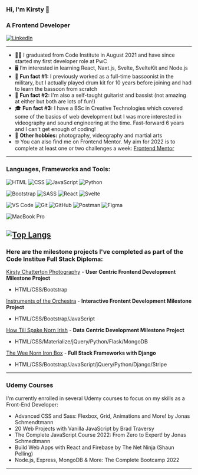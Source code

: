 ### Hi, I'm Kirsty 👋
### A Frontend Developer

[![LinkedIn](https://img.shields.io/badge/LinkedIn-0077B5?style=for-the-badge&logo=linkedin&logoColor=white)](https://www.linkedin.com/in/kirsty-c-154781a4/)

---

- 👩‍💻 I graduated from Code Institute in August 2021 and have since started my first developer role at PwC
- 🖥 I’m interested in learning React, Naxt.js, Svelte, SvelteKit and Node.js
- 🥁 **Fun fact #1:** I previously worked as a full-time bassoonist in the military, but I actually played drum kit for 10 years before joining and had to learn the bassoon from scratch
- 🎸 **Fun fact #2:** I'm also a self-taught guitarist and bassist (not amazing at either but both are lots of fun!)
- 🎓 **Fun fact #3:** I have a BSc in Creative Technologies which covered some of the basics of web development but I was more interested in videography and sound engineering at the time. Fast-forward 6 years and I can't get enough of coding! 
- 📸 **Other hobbies:** photography, videography and martial arts
- 🤓 You can also find me on Frontend Mentor. My aim for 2022 is to complete at least one or two challenges a week: [Frontend Mentor](https://www.frontendmentor.io/profile/KirstChat)

---

### Languages, Frameworks and Tools:

![HTML](https://img.shields.io/badge/-HTML5-E34F26?logo=html5&logoColor=white&style=for-the-badge)
![CSS](https://img.shields.io/badge/-CSS3-1572B6?logo=css3&logoColor=white&style=for-the-badge)
![JavaScript](https://img.shields.io/badge/-JavaScript-F7DF1E?logo=javascript&logoColor=white&style=for-the-badge)
![Python](https://img.shields.io/badge/-Python-3776AB?logo=python&logoColor=white&style=for-the-badge)

![Bootstrap](https://img.shields.io/badge/-Bootstrap-7952B3?logo=bootstrap&logoColor=white&style=for-the-badge)
![SASS](https://img.shields.io/badge/-sass-CC6699?logo=sass&logoColor=white&style=for-the-badge)
![React](https://img.shields.io/badge/React-20232A?style=for-the-badge&logo=react&logoColor=61DAFB)
![Svelte](https://img.shields.io/badge/Svelte-4A4A55?style=for-the-badge&logo=svelte&logoColor=FF3E00)

![VS Code](https://img.shields.io/badge/-VS%20Code-007ACC?logo=visual-studio-code&logoColor=white&style=for-the-badge)
![Git](https://img.shields.io/badge/-Git-F05032?logo=git&logoColor=white&style=for-the-badge)
![GitHub](https://img.shields.io/badge/-GitHub-181717?logo=github&logoColor=white&style=for-the-badge)
![Postman](https://img.shields.io/badge/Postman-FF6C37?style=for-the-badge&logo=postman&logoColor=white)
![Figma](https://img.shields.io/badge/Figma-black?style=for-the-badge&logo=figma&logoColor=white)

![MacBook Pro](https://img.shields.io/badge/Apple-MacBook_Pro_2017-999999?style=for-the-badge&logo=apple&logoColor=white)

[![Top Langs](https://github-readme-stats.vercel.app/api/top-langs/?username=KirstChat&layout=compact)](https://github.com/KirstChat/github-readme-stats)
---

### Here are the milestone projects I've completed as part of the Code Institue Full Stack Diploma:
  
[Kirsty Chatterton Photography](https://github.com/KirstChat/kirsty-chatterton-photography) - **User Centric Frontend Development Milestone Project** 
- HTML/CSS/Bootstrap

[Instruments of the Orchestra](https://github.com/KirstChat/instruments-of-the-orchestra) - **Interactive Frontent Development Milestone Project**
- HTML/CSS/Bootstrap/JavaScript

[How Till Spake Norn Irish](https://github.com/KirstChat/how-till-spake-norn-irish) - **Data Centric Development Milestone Project**
- HTML/CSS/Materialize/jQuery/Python/Flask/MongoDB

[The Wee Norn Iron Box](https://github.com/KirstChat/the-wee-norn-iron-box) - **Full Stack Frameworks with Django**
- HTML/CSS/Bootstrap/JavaScript/jQuery/Python/Django/Stripe

---

### Udemy Courses

I'm currently enrolled in several Udemy courses to focus on my skills as a Front-End Developer:

- Advanced CSS and Sass: Flexbox, Grid, Animations and More! by Jonas Schmendtmann
- 20 Web Projects with Vanilla JavaScript by Brad Traversy
- The Complete JavaScript Course 2022: From Zero to Expert! by Jonas Schmedtmann
- Build Web Apps with React and Firebase by The Net Ninja (Shaun Pelling)
- Node.js, Express, MongoDB & More: The Complete Bootcamp 2022

---
